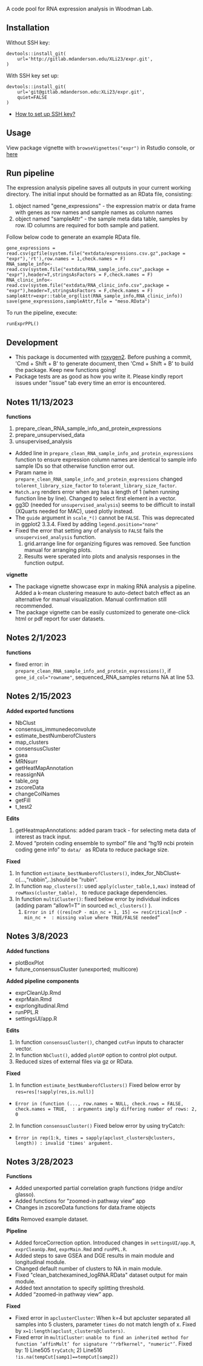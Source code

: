 A code pool for RNA expression analysis in Woodman Lab.

## Installation

Without SSH key: 

    devtools::install_git(
        url='http://gitlab.mdanderson.edu/XLi23/expr.git',
    )

With SSH key set up:

    devtools::install_git(
        url='git@gitlab.mdanderson.edu:XLi23/expr.git',
        quiet=FALSE
    )
 
  - [How to set up SSH key?](https://docs.gitlab.com/ee/user/ssh.html)

## Usage
View package vignette with `browseVignettes("expr")` in Rstudio console, or [here](http://127.0.0.1:10041/library/expr/doc/expr_vignette.html)

## Run pipeline
The expression analysis pipeline saves all outputs in your current working directory.
The initial input should be formatted as an RData file, consisting:

1. object named "gene_expressions" - the expression matrix or data frame with genes as row names and sample names as column names
2. object named "sampleAttr" - the sample meta data table, samples by row. ID columns are required for both sample and patient.

Follow below code to generate an example RData file.
```
gene_expressions = read.csv(gzfile(system.file("extdata/expressions.csv.gz",package = "expr"),'rt'),row.names = 1,check.names = F)
RNA_sample_info<-read.csv(system.file("extdata/RNA_sample_info.csv",package = "expr"),header=T,stringsAsFactors = F,check.names = F)
RNA_clinic_info<-read.csv(system.file("extdata/RNA_clinic_info.csv",package = "expr"),header=T,stringsAsFactors = F,check.names = F)
sampleAttr=expr::table_org(list(RNA_sample_info,RNA_clinic_info))
save(gene_expressions,sampleAttr,file = "meso.RData")
```
To run the pipeline, execute:
```
runExprPPL()
```

## Development
- This package is documented with [roxygen2](https://cran.r-project.org/web/packages/roxygen2/vignettes/roxygen2.html). Before pushing a commit, 'Cmd + Shift + B' to generate document, then 'Cmd + Shift + B' to build the package. Keep new functions going!
- Package tests are as good as how you write it. Please kindly report issues under "issue" tab every time an error is encountered.

## Notes 11/13/2023
**functions**
  1) prepare_clean_RNA_sample_info_and_protein_expressions
  2) prepare_unsupervised_data
  3) unsupervised_analysis

- Added line in `prepare_clean_RNA_sample_info_and_protein_expressions` function to ensure expression column names are identical to sample info sample IDs so that otherwise function error out.
- Param name in `prepare_clean_RNA_sample_info_and_protein_expressions` changed `tolerent_library_size_factor` to `tolerant_library_size_factor`.
- `Match.arg` renders error when arg has a length of 1 (when running function line by line). Changed to select first element in a vector.
- gg3D (needed for `unsupervised_analysis`) seems to be difficult to install (XQuarts needed for MAC), used plotly instead.
- The `guide` argument in `scale_*()` cannot be `FALSE`. This was deprecated in ggplot2 3.3.4. Fixed by adding `legend.position="none"`
- Fixed the error that setting any of analysis to `FALSE` fails the `unsupervised_analysis` function.
  1) grid.arrange line for organizing figures was removed. See function manual for arranging plots.
  2) Results were sperated into plots and analysis responses in the function output.

**vignette**
- The package vignette showcase expr in making RNA analysis a pipeline.  Added a k-mean clustering measure to auto-detect batch effect as an alternative for manual visualization. Manual confirmation still recommended.
- The package vignette can be easily customized to generate one-click html or pdf report for user datasets.

## Notes 2/1/2023
**functions**
- fixed error: in `prepare_clean_RNA_sample_info_and_protein_expressions()`, if `gene_id_col="rowname"`, sequenced_RNA_samples returns NA at line 53.

## Notes 2/15/2023
**Added exported functions**
- NbClust
- consensus_immunedeconvolute
- estimate_bestNumberofClusters
- map_clusters
- consensusCluster
- gsea
- MRNsurr
- getHeatMapAnnotation
- reassignNA
- table_org
- zscoreData
- changeColNames
- getFill
- t_test2

**Edits**
1. getHeatmapAnnotations: added param track - for selecting meta data of interest as track input.
2. Moved “protein coding ensemble to symbol” file and “hg19 ncbi protein coding gene info” to `data/ ` as RData to reduce package size.

**Fixed**
1.  In function `estimate_bestNumberofClusters()`, index_for_NbClust<- c(…,“rubbin”,..)should be “rubin”.
2. In function `map_clusters()`: used `apply(cluster_table,1,max)` instead of `rowMaxs(cluster_table), ` to reduce package dependencies.
3. In function `multiCluster()`: fixed below error by individual indices (adding param “allow1=T” in sourced `mcl_clusters()` ).
    1. `Error in if ((res[ncP - min_nc + 1, 15] <= resCritical[ncP - min_nc +  : missing value where TRUE/FALSE needed” `
    
## Notes 3/8/2023
**Added functions**
- plotBoxPlot
- future_consensusCluster (unexported; multicore)

**Added pipeline components**
- exprCleanUp.Rmd
- exprMain.Rmd
- exprlongitudinal.Rmd
- runPPL.R
- settingsUI/app.R

**Edits**
1. In function `consensusCluster()`, changed `cutFun` inputs to character vector.
2. In function `NbClust()`, added `plotOP` option to control plot output.
3. Reduced sizes of external files via gz or RData.

**Fixed**
1. In function `estimate_bestNumberofClusters()` Fixed below error by `res=res[!sapply(res,is.null)]`
  - `Error in (function (..., row.names = NULL, check.rows = FALSE, check.names = TRUE,  : arguments imply differing number of rows: 2, 0`
2. In function `consensusCluster()` Fixed below error by using tryCatch: 
  - `Error in rep(1:k, times = sapply(apclust_clusters@clusters, length)) : invalid 'times' argument.`
  
## Notes 3/28/2023

**Functions**
- Added unexported partial correlation graph functions (ridge and/or glasso).
- Added functions for “zoomed-in pathway view” app
- Changes in zscoreData functions for data.frame objects

**Edits**
Removed example dataset.

**Pipeline**
- Added forceCorrection option. Introduced changes in `settingsUI/app.R`, `exprCleanUp.Rmd`, `exprMain.Rmd` and `runPPL.R`.
- Added steps to save GSEA and DGE results in main module and longitudinal module.
- Changed default number of clusters to NA in main module.
- Fixed "clean_batchexamined_logRNA.RData" dataset output for main module.
- Added text annotation to specify splitting threshold.
- Added “zoomed-in pathway view” app.

**Fixed**
- Fixed error in `apclusterCluster`: When k=4 but apcluster separated all samples into 5 clusters, parameter `times` do not match length of x. Fixed by `x=1:length(apclust_clusters@clusters)`. 
- Fixed error in `multiCluster`: `unable to find an inherited method for function ‘affinMult’ for signature ‘"rbfkernel", "numeric"’`. Fixed by: 1) Line505 `tryCatch`; 2) Line516 `!is.na(tempCut[samp1]==tempCut[samp2])`



 
